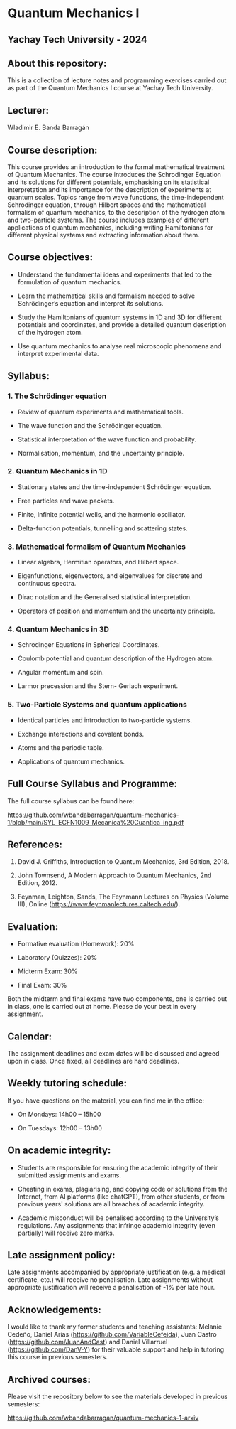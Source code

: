 # Quantum Mechanics I 

## Yachay Tech University - 2024

## About this repository:
This is a collection of lecture notes and programming exercises carried out as part of the Quantum Mechanics I course at Yachay Tech University.

## Lecturer:
Wladimir E. Banda Barragán

## Course description:
This course provides an introduction to the formal mathematical treatment of Quantum Mechanics. The course introduces the Schrodinger Equation and its solutions for different potentials, emphasising on its statistical interpretation and its importance for the description of experiments at quantum scales. Topics range from wave functions, the time-independent Schrodinger equation, through Hilbert spaces and the mathematical formalism of quantum mechanics, to the description of the hydrogen atom and two-particle systems. The course includes examples of different applications of quantum mechanics, including writing Hamiltonians for different physical systems and extracting information about them.

## Course objectives:
- Understand the fundamental ideas and experiments that led to the formulation of quantum mechanics.

- Learn the mathematical skills and formalism needed to solve Schrödinger’s equation and interpret its solutions.

- Study the Hamiltonians of quantum systems in 1D and 3D for different potentials and coordinates, and provide a detailed quantum description of the hydrogen atom.

- Use quantum mechanics to analyse real microscopic phenomena and interpret experimental data.

## Syllabus:
### 1. The Schrödinger equation

- Review of quantum experiments and mathematical tools.

- The wave function and the Schrödinger equation.

- Statistical interpretation of the wave function and probability.

- Normalisation, momentum, and the uncertainty principle.

### 2. Quantum Mechanics in 1D

- Stationary states and the time-independent Schrödinger equation.

- Free particles and wave packets.

- Finite, Infinite potential wells, and the harmonic oscillator.

- Delta-function potentials, tunnelling and scattering states.

### 3. Mathematical formalism of Quantum Mechanics

- Linear algebra, Hermitian operators, and Hilbert space.

- Eigenfunctions, eigenvectors, and eigenvalues for discrete and continuous spectra.

- Dirac notation and the Generalised statistical interpretation.

- Operators of position and momentum and the uncertainty principle.

### 4. Quantum Mechanics in 3D

- Schrodinger Equations in Spherical Coordinates.

- Coulomb potential and quantum description of the Hydrogen atom.

- Angular momentum and spin.

- Larmor precession and the Stern- Gerlach experiment.

### 5. Two-Particle Systems and quantum applications

- Identical particles and introduction to two-particle systems.

- Exchange interactions and covalent bonds.

- Atoms and the periodic table.

- Applications of quantum mechanics.

## Full Course Syllabus and Programme:

The full course syllabus can be found here:

https://github.com/wbandabarragan/quantum-mechanics-1/blob/main/SYL_ECFN1009_Mecanica%20Cuantica_ing.pdf

## References:

1. David J. Griffiths, Introduction to Quantum Mechanics, 3rd Edition, 2018.

2. John Townsend, A Modern Approach to Quantum Mechanics, 2nd Edition, 2012.
   
3. Feynman, Leighton, Sands, The Feynmann Lectures on Physics (Volume III), Online (https://www.feynmanlectures.caltech.edu/).


## Evaluation:

- Formative evaluation (Homework): 20%

- Laboratory (Quizzes): 20%

- Midterm Exam: 30%

- Final Exam: 30%

Both the midterm and final exams have two components, one is carried out in class, one is carried out at home. Please do your best in every assignment.


## Calendar:

The assignment deadlines and exam dates will be discussed and agreed upon in class. Once fixed, all deadlines are hard deadlines.


## Weekly tutoring schedule:

If you have questions on the material, you can find me in the office:

- On Mondays: 14h00 – 15h00  

- On Tuesdays: 12h00 – 13h00 


## On academic integrity:

- Students are responsible for ensuring the academic integrity of their submitted assignments and exams.

- Cheating in exams, plagiarising, and copying code or solutions from the Internet, from AI platforms (like chatGPT), from other students, or from previous years' solutions are all breaches of academic integrity.

- Academic misconduct will be penalised according to the University’s regulations. Any assignments that infringe academic integrity (even partially) will receive zero marks.


## Late assignment policy:

Late assignments accompanied by appropriate justification (e.g. a medical certificate, etc.) will receive no penalisation. Late assignments without appropriate justification will receive a penalisation of -1% per late hour.


## Acknowledgements:
I would like to thank my former students and teaching assistants: Melanie Cedeño, Daniel Arias (https://github.com/VariableCefeida), Juan Castro (https://github.com/JuanAndCast) and Daniel Villarruel (https://github.com/DanV-Y) for their valuable support and help in tutoring this course in previous semesters.


## Archived courses:
Please visit the repository below to see the materials developed in previous semesters:

https://github.com/wbandabarragan/quantum-mechanics-1-arxiv


